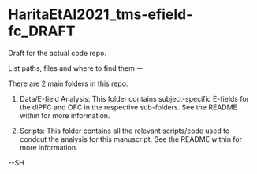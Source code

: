 # HaritaEtAl2021_tms-efield-fc_DRAFT

Draft for the actual code repo.


List paths, files and where to find them --

There are 2 main folders in this repo: 

1) Data/E-field Analysis: This folder contains subject-specific E-fields for the dlPFC and OFC in the respective sub-folders.  See the README within for more information.


3) Scripts: This folder contains all the relevant scripts/code used to condcut the analysis for this manuscript. See the README within for more information.

--SH
